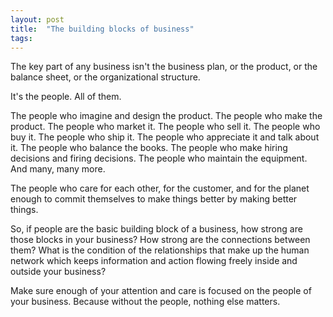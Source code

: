 ```yaml
---
layout: post
title:  "The building blocks of business"
tags: 
---
```


The key part of any business isn't the business plan, or the product, or the balance sheet, or the organizational structure.

It's the people. All of them.

The people who imagine and design the product. The people who make the product. The people who market it. The people who sell it. The people who buy it. The people who ship it. The people who appreciate it and talk about it. The people who balance the books. The people who make hiring decisions and firing decisions. The people who maintain the equipment. And many, many more.

The people who care for each other, for the customer, and for the planet enough to commit themselves to make things better by making better things.

So, if people are the basic building block of a business, how strong are those blocks in your business? How strong are the connections between them? What is the condition of the relationships that make up the human network which keeps information and action flowing freely inside and outside your business?

Make sure enough of your attention and care is focused on the people of your business. Because without the people, nothing else matters. 
